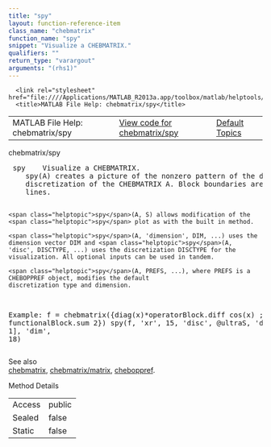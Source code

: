 ```yaml
---
title: "spy"
layout: function-reference-item
class_name: "chebmatrix"
function_name: "spy"
snippet: "Visualize a CHEBMATRIX."
qualifiers: ""
return_type: "varargout"
arguments: "(rhs1)"
---
```


<html>
   <head>
      <meta http-equiv="Content-Type" content="text/html; charset=utf-8">
   
      <link rel="stylesheet" href="file:////Applications/MATLAB_R2013a.app/toolbox/matlab/helptools/private/helpwin.css">
      <title>MATLAB File Help: chebmatrix/spy</title>
   </head>
   <body>
      <!--Single-page help-->
      <table border="0" cellspacing="0" width="100%">
         <tr class="subheader">
            <td class="headertitle">MATLAB File Help: chebmatrix/spy</td>
            <td class="subheader-left"><a href="matlab:edit chebmatrix/spy">View code for chebmatrix/spy</a></td>
            <td class="subheader-right"><a href="matlab:helpwin">Default Topics</a></td>
         </tr>
      </table>
      <div class="title">chebmatrix/spy</div>
      <div class="helptext"><pre><!--helptext --> <span class="helptopic">spy</span>    Visualize a CHEBMATRIX.
    <span class="helptopic">spy</span>(A) creates a picture of the nonzero pattern of the default
    discretization of the CHEBMATRIX A. Block boundaries are indicated by gray
    lines.
 
    <span class="helptopic">spy</span>(A, S) allows modification of the <span class="helptopic">spy</span> plot as with the built in method.
    
    <span class="helptopic">spy</span>(A, 'dimension', DIM, ...) uses the dimension vector DIM and <span class="helptopic">spy</span>(A,
    'disc', DISCTYPE, ...) uses the discretization DISCTYPE for the
    visualization. All optional inputs can be used in tandem.
 
    <span class="helptopic">spy</span>(A, PREFS, ...), where PREFS is a CHEBOPPREF object, modifies the default
    discretization type and dimension.
 
  Example:
    f = chebmatrix({diag(x)*operatorBlock.diff cos(x) ; functionalBlock.sum 2})
    spy(f, 'xr', 15, 'disc', @ultraS, 'dom', [-1 0 1], 'dim', 18)</pre></div><!--after help --><!--seeAlso--><div class="footerlinktitle">See also</div><div class="footerlink"> <a href="matlab:helpwin chebmatrix">chebmatrix</a>, <a href="matlab:helpwin chebmatrix/matrix">chebmatrix/matrix</a>, <a href="matlab:helpwin cheboppref">cheboppref</a>.
</div>
      <!--Method-->
      <div class="sectiontitle">Method Details</div>
      <table class="class-details">
         <tr>
            <td class="class-detail-label">Access</td>
            <td>public</td>
         </tr>
         <tr>
            <td class="class-detail-label">Sealed</td>
            <td>false</td>
         </tr>
         <tr>
            <td class="class-detail-label">Static</td>
            <td>false</td>
         </tr>
      </table>
   </body>
</html>
